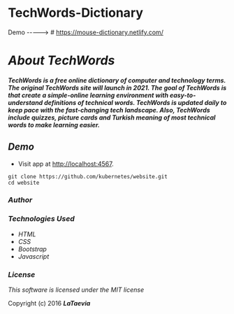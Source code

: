 # TechWords-Dictionary

Demo -----> # https://mouse-dictionary.netlify.com/


# _About TechWords_

#### _TechWords is a free online dictionary of computer and technology terms. The original TechWords site will launch in 2021. The goal of TechWords is that create a simple-online learning environment with easy-to-understand definitions of technical words. TechWords is updated daily to keep pace with the fast-changing tech landscape. Also, TechWords include quizzes, picture cards and Turkish meaning of most technical words to make learning easier._




## _Demo_


* Visit app at [http://localhost:4567](http://localhost:4567).


```
git clone https://github.com/kubernetes/website.git
cd website
```


### _Author_

### _Technologies Used_

* _HTML_
* _CSS_
* _Bootstrap_
* _Javascript_


### _License_

*This software is licensed under the MIT license*

Copyright (c) 2016 **_LaTaevia_**
